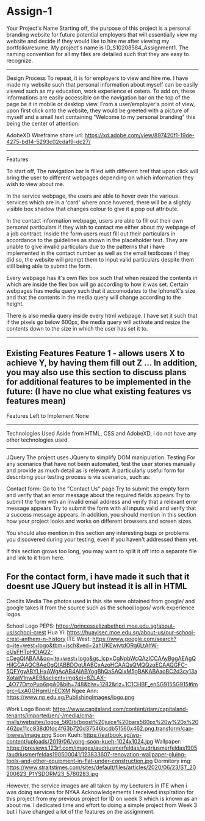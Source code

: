 # Assign-1
Your Project's Name
Starting off, the purpose of this project is a personal branding website for future potential employers that will essentially view my website and decide if they would like to hire me after viewing my portfolio/resume. My project's name is ID_S10208584_Assignment1.
The naming convention for all my files are detailed such that they are easy to recognize.

-------------------------------------------------------------------------------------------------------------------------------------------
Design Process
To repeat, it is for employers to view and hire me. I have made my website such that personal information about myself can be easily viewed such as my education, work experience et cetera. To add on, these informations are easily accessible on the navigation bar on the top of the page be it in mobile or desktop view. From a user/employer's point of view, upon first click onto the website, they would be greeted with a picture of myself and a small text containing "Welcome to my personal branding" this being the center of attention.

AdobeXD Wireframe share url: https://xd.adobe.com/view/897420f1-19de-4275-bd14-5293c02cdaf9-dc27/

-------------------------------------------------------------------------------------------------------------------------------------------
Features

To start off, The navigation bar is filled with different href that upon click will bring the user to different webpages depending on which information they wish to view about me. 

In the service webpage, the users are able to hover over the various services which are in a 'card' where  once hovered, there will be a slightly visible box shadow that changes colour to give it a pop out attribute.

In the contact information webpage, users are able to fill out their own personal particulars if they wish to contact me either about my webpage of a job contract. Inside the form users must fill out their particulars in accordance to the guidelines as shown in the placeholder text. They are unable to give invalid particulars due to the patterns that i have implemented in the contact number as well as the email textboxes if they did so, the website will prompt them to input valid particulars despite them still being able to submit the form.

Every webpage has it's own flex box such that when resized the contents in which are inside the flex box will go according to how it was set. Certain webpages has media query such that it accomodates to the IphoneX's size and that the contents in the media query will change according to the height.

There is also media query inside every html webpage. I have set it such that if the pixels go below 600px, the media query will activate and resize the contents down to the size in which the user has set it to.

-------------------------------------------------------------------------------------------------------------------------------------------
Existing Features
Feature 1 - allows users X to achieve Y, by having them fill out Z
...
In addition, you may also use this section to discuss plans for additional features to be implemented in the future:
(I have no clue what existing features vs features mean)
-------------------------------------------------------------------------------------------------------------------------------------------
Features Left to Implement
None

-------------------------------------------------------------------------------------------------------------------------------------------
Technologies Used
Aside from HTML, CSS and AdobeXD, i do not have any other technologies used.

-------------------------------------------------------------------------------------------------------------------------------------------
JQuery
The project uses JQuery to simplify DOM manipulation.
Testing
For any scenarios that have not been automated, test the user stories manually and provide as much detail as is relevant. A particularly useful form for describing your testing process is via scenarios, such as:

Contact form:
Go to the "Contact Us" page
Try to submit the empty form and verify that an error message about the required fields appears
Try to submit the form with an invalid email address and verify that a relevant error message appears
Try to submit the form with all inputs valid and verify that a success message appears.
In addition, you should mention in this section how your project looks and works on different browsers and screen sizes.

You should also mention in this section any interesting bugs or problems you discovered during your testing, even if you haven't addressed them yet.

If this section grows too long, you may want to split it off into a separate file and link to it from here.

For the contact form, i have made it such that it doesnt use JQuery but instead it is all in HTML
-------------------------------------------------------------------------------------------------------------------------------------------
Credits
Media
The photos used in this site were obtained from google/ and google takes it from the source such as the school logos/ work experience logos. 

School Logo
PEPS: https://princesselizabethpri.moe.edu.sg/about-us/school-crest
Hua Yi: https://huayisec.moe.edu.sg/about-us/our-school-crest-anthem-n-history
ITE West: https://www.google.com/search?q=ite+west+logo&tbm=isch&ved=2ahUKEwivtdORg6LtAhW-oUsFHTpHCtAQ2-cCegQIABAA&oq=ite+west+logo&gs_lcp=CgNpbWcQAzICCAAyBggAEAgQHjIGCAAQCBAeOgQIABBDOgUIABCxAzoHCAAQsQMQQzoECAAQGFC-5QFYgvABYLHxAWgAcAB4AIABYogBhQaSAQIxM5gBAKABAaoBC2d3cy13aXotaW1nwAEB&sclient=img&ei=8ZLAX-_4O77DrtoPuo6pgA0&bih=748&biw=1282&rlz=1C1CHBF_enSG915SG915#imgrc=LxAGGHgmUnECXM
Ngee Ann: https://www.np.edu.sg/PublishingImages/logo.png

Work Logo
Boost: https://www.capitaland.com/content/dam/capitaland-tenants/imported/en/-/media/cma-malls/websites/logos_560/b/boost%20juice%20bars560px%20w%20x%20462px11cc838d0fdc4f63b720d37546bcdb51560x462.png.transform/cap-lowres/image.png
Soon Kueh: https://eatbook.sg/wp-content/uploads/2019/06/yong-soon-kueh-1024x1024.jpg
Wallpaper: https://previews.123rf.com/images/audriusmerfeldas/audriusmerfeldas1905/audriusmerfeldas190500041/123833607-renovation-wallpaper-gluing-tools-and-other-equipment-in-flat-under-construction.jpg
Dormitory img: https://www.straitstimes.com/sites/default/files/articles/2020/06/23/ST_20200623_P1YSDORM23_5760283.jpg

However, the service images are all taken by my Lecturers in ITE when i was doing services for NYAA
Acknowledgements
I received inspiration for this project from my previous project for ID on week 3 which is known as an about me. I dedicated time and effort to doing a simple project from Week 3 but i have changed a lot of the features on the assignment.
